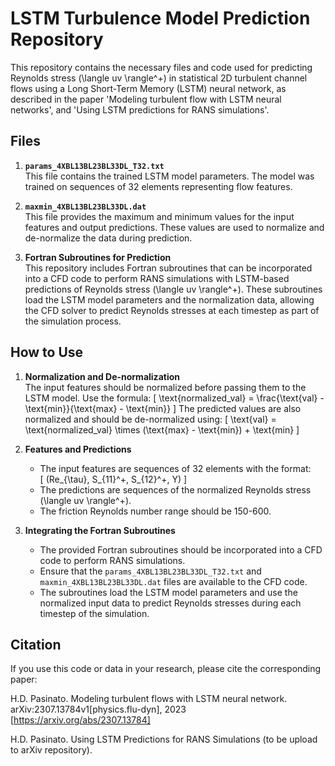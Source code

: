 # LSTM Turbulence Model Prediction Repository

This repository contains the necessary files and code used for predicting Reynolds stress \(\langle uv \rangle^+\) in statistical 2D turbulent channel flows using a Long Short-Term Memory (LSTM) neural network, as described in the paper 'Modeling turbulent flow with LSTM neural networks', and 'Using LSTM predictions for RANS simulations'.

## Files

1. **`params_4XBL13BL23BL33DL_T32.txt`**  
   This file contains the trained LSTM model parameters. The model was trained on sequences of 32 elements representing flow features.

2. **`maxmin_4XBL13BL23BL33DL.dat`**  
   This file provides the maximum and minimum values for the input features and output predictions. These values are used to normalize and de-normalize the data during prediction.

3. **Fortran Subroutines for Prediction**  
   This repository includes Fortran subroutines that can be incorporated into a CFD code to perform RANS simulations with LSTM-based predictions of Reynolds stress \(\langle uv \rangle^+\). These subroutines load the LSTM model parameters and the normalization data, allowing the CFD solver to predict Reynolds stresses at each timestep as part of the simulation process.

## How to Use

1. **Normalization and De-normalization**  
   The input features should be normalized before passing them to the LSTM model. Use the formula:
   \[
   \text{normalized\_val} = \frac{\text{val} - \text{min}}{\text{max} - \text{min}}
   \]
   The predicted values are also normalized and should be de-normalized using:
   \[
   \text{val} = \text{normalized\_val} \times (\text{max} - \text{min}) + \text{min}
   \]

2. **Features and Predictions**  
   - The input features are sequences of 32 elements with the format:  
     \[
     (Re_{\tau}, S_{11}^+, S_{12}^+, Y)
     \]
   - The predictions are sequences of the normalized Reynolds stress \(\langle uv \rangle^+\).
   - The friction Reynolds number range should be 150-600.
     
3. **Integrating the Fortran Subroutines**  
   - The provided Fortran subroutines should be incorporated into a CFD code to perform RANS simulations.
   - Ensure that the `params_4XBL13BL23BL33DL_T32.txt` and `maxmin_4XBL13BL23BL33DL.dat` files are available to the CFD code.
   - The subroutines load the LSTM model parameters and use the normalized input data to predict Reynolds stresses during each timestep of the simulation.

## Citation

If you use this code or data in your research, please cite the corresponding paper:  

H.D. Pasinato. Modeling turbulent flows with LSTM neural network. arXiv:2307.13784v1[physics.flu-dyn], 2023 [https://arxiv.org/abs/2307.13784]

H.D. Pasinato. Using LSTM Predictions for RANS Simulations (to be upload to arXiv repository).
